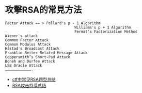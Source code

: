 # 攻擊RSA的常見方法
```
Factor Attack == > Pollard's p - 1 Algorithm
                                Williams's p + 1 Algorithm
                                Fermat's Factorization Method
Wiener's attack
Common Factor Attack
Common Modulus Attack
Håstad's Broadcast Attack
Franklin-Reiter Related Message Attack
Coppersmith’s Short-Pad Attack
Boneh and Durfee Attack
LSB Oracle Attack
……………………………….
```

- [ctf中常见RSA题型总结](http://www.fengniaofuwu.club/463.html)
- [RSA攻击持续总结](https://blog.csdn.net/cwr1499640048/article/details/105472586)
